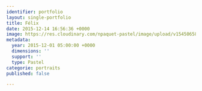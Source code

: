 ```yaml
---
identifier: portfolio
layout: single-portfolio
title: Félix
date: 2015-12-14 16:56:36 +0000
image: https://res.cloudinary.com/npaquet-pastel/image/upload/v1545065805/F%C3%A9lix-pastel-20-X-25-cm-2015.jpg
metadata:
  year: 2015-12-01 05:00:00 +0000
  dimensions: ''
  support: ''
  type: Pastel
categorie: portraits
published: false

---
```

